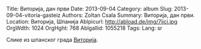 Title: Виторија, дан први
Date: 2013-09-04
Category: album
Slug: 2013-09-04-vitoria-gasteiz
Authors: Zoltan Csala
Summary: Виторија, дан први.
Location: Виторија, Шпанија
Ablpicurl: http://abload.de/img/7ijci.jpg
OrgWdth: 1024
OrgHght: 768
Ablgallid: 1055218
Tags:
Lang: sr

Слике из шпанског града [Виторија](http://sr.wikipedia.org/wiki/%D0%92%D0%B8%D1%82%D0%BE%D1%80%D0%B8%D1%98%D0%B0).

